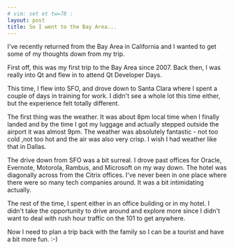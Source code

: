 ```yaml
---
# vim: set et tw=78 :
layout: post
title: So I went to the Bay Area...
---
```

I've recently returned from the Bay Area in California and I wanted to get some of
my thoughts down from my trip.

First off, this was my first trip to the Bay Area since 2007. Back then, I was
really into Qt and flew in to attend Qt Developer Days.

This time, I flew into SFO, and drove down to Santa Clara where I spent a
couple of days in training for work. I didn't see a whole lot this time
either, but the experience felt totally different.

The first thing was the weather. It was about 8pm local time when I finally
landed and by the time I got my luggage and actually stepped outside the
airport it was almost 9pm. The weather was absolutely fantastic - not too cold
,not too hot and the air was also very crisp. I wish I had weather like
that in Dallas.

The drive down from SFO was a bit surreal. I drove past offices for Oracle,
Evernote, Motorola, Rambus, and Microsoft on my way down. The hotel was
diagonally across from the Citrix offices. I've never been in one place where
there were so many tech companies around. It was a bit intimidating actually.

The rest of the time, I spent either in an office building or in my hotel. I
didn't take the opportunity to drive around and explore more since I didn't
want to deal with rush hour traffic on the 101 to get anywhere.

Now I need to plan a trip back with the family so I can be a tourist and
have a bit more fun.  :-)
